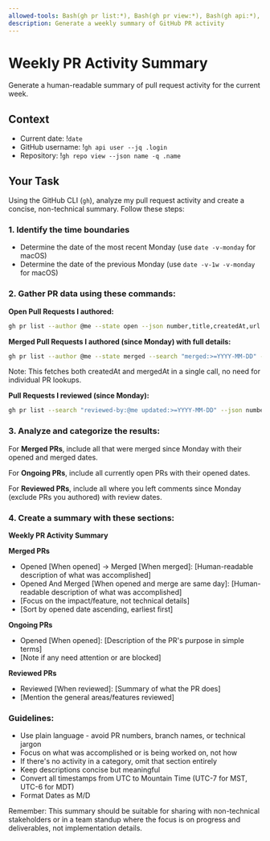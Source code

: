 ```yaml
---
allowed-tools: Bash(gh pr list:*), Bash(gh pr view:*), Bash(gh api:*), Bash(gh repo view:*), Bash(date:*)
description: Generate a weekly summary of GitHub PR activity
---
```


# Weekly PR Activity Summary

Generate a human-readable summary of pull request activity for the current week.

## Context

- Current date: !`date`
- GitHub username: !`gh api user --jq .login`
- Repository: !`gh repo view --json name -q .name`

## Your Task

Using the GitHub CLI (`gh`), analyze my pull request activity and create a concise, non-technical summary. Follow these steps:

### 1. Identify the time boundaries
- Determine the date of the most recent Monday (use `date -v-monday` for macOS)
- Determine the date of the previous Monday (use `date -v-1w -v-monday` for macOS)

### 2. Gather PR data using these commands:

**Open Pull Requests I authored:**
```bash
gh pr list --author @me --state open --json number,title,createdAt,url
```

**Merged Pull Requests I authored (since Monday) with full details:**
```bash
gh pr list --author @me --state merged --search "merged:>=YYYY-MM-DD" --json number,title,createdAt,mergedAt,url
```
Note: This fetches both createdAt and mergedAt in a single call, no need for individual PR lookups.

**Pull Requests I reviewed (since Monday):**
```bash
gh pr list --search "reviewed-by:@me updated:>=YYYY-MM-DD" --json number,title,url,author
```

### 3. Analyze and categorize the results:

For **Merged PRs**, include all that were merged since Monday with their opened and merged dates.

For **Ongoing PRs**, include all currently open PRs with their opened dates.

For **Reviewed PRs**, include all where you left comments since Monday (exclude PRs you authored) with review dates.

### 4. Create a summary with these sections:

**Weekly PR Activity Summary**

**Merged PRs**
- Opened [When opened] → Merged [When merged]: [Human-readable description of what was accomplished]
- Opened And Merged [When opened and merge are same day]: [Human-readable description of what was accomplished]
- [Focus on the impact/feature, not technical details]
- [Sort by opened date ascending, earliest first]

**Ongoing PRs**
- Opened [When opened]: [Description of the PR's purpose in simple terms]
- [Note if any need attention or are blocked]

**Reviewed PRs**
- Reviewed [When reviewed]: [Summary of what the PR does]
- [Mention the general areas/features reviewed]

### Guidelines:
- Use plain language - avoid PR numbers, branch names, or technical jargon
- Focus on what was accomplished or is being worked on, not how
- If there's no activity in a category, omit that section entirely
- Keep descriptions concise but meaningful
- Convert all timestamps from UTC to Mountain Time (UTC-7 for MST, UTC-6 for MDT)
- Format Dates as M/D

Remember: This summary should be suitable for sharing with non-technical stakeholders or in a team standup where the focus is on progress and deliverables, not implementation details.
